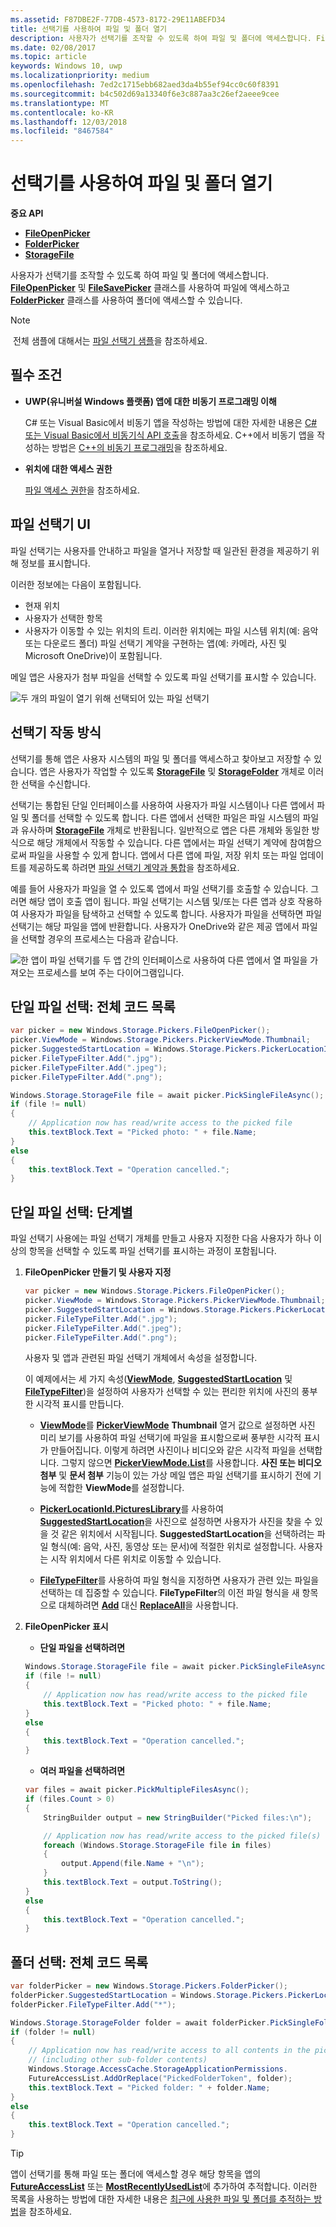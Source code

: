 ```yaml
---
ms.assetid: F87DBE2F-77DB-4573-8172-29E11ABEFD34
title: 선택기를 사용하여 파일 및 폴더 열기
description: 사용자가 선택기를 조작할 수 있도록 하여 파일 및 폴더에 액세스합니다. FileOpenPicker 및 FileSavePicker 클래스를 사용하여 파일에 액세스하고 FolderPicker 클래스를 사용하여 폴더에 액세스할 수 있습니다.
ms.date: 02/08/2017
ms.topic: article
keywords: Windows 10, uwp
ms.localizationpriority: medium
ms.openlocfilehash: 7ed2c1715ebb682aed3da4b55ef94cc0c60f8391
ms.sourcegitcommit: b4c502d69a13340f6e3c887aa3c26ef2aeee9cee
ms.translationtype: MT
ms.contentlocale: ko-KR
ms.lasthandoff: 12/03/2018
ms.locfileid: "8467584"
---
```

# <a name="open-files-and-folders-with-a-picker"></a>선택기를 사용하여 파일 및 폴더 열기

**중요 API**

-   [**FileOpenPicker**](https://msdn.microsoft.com/library/windows/apps/br207847)
-   [**FolderPicker**](https://msdn.microsoft.com/library/windows/apps/br207881)
-   [**StorageFile**](https://msdn.microsoft.com/library/windows/apps/br227171)

사용자가 선택기를 조작할 수 있도록 하여 파일 및 폴더에 액세스합니다. [**FileOpenPicker**](https://msdn.microsoft.com/library/windows/apps/br207847) 및 [**FileSavePicker**](https://msdn.microsoft.com/library/windows/apps/br207871) 클래스를 사용하여 파일에 액세스하고 [**FolderPicker**](https://msdn.microsoft.com/library/windows/apps/br207881) 클래스를 사용하여 폴더에 액세스할 수 있습니다.

> [!NOTE]
> 전체 샘플에 대해서는 [파일 선택기 샘플](http://go.microsoft.com/fwlink/p/?linkid=619994)을 참조하세요.

## <a name="prerequisites"></a>필수 조건


-   **UWP(유니버설 Windows 플랫폼) 앱에 대한 비동기 프로그래밍 이해**

    C# 또는 Visual Basic에서 비동기 앱을 작성하는 방법에 대한 자세한 내용은 [C# 또는 Visual Basic에서 비동기식 API 호출](https://msdn.microsoft.com/library/windows/apps/mt187337)을 참조하세요. C++에서 비동기 앱을 작성하는 방법은 [C++의 비동기 프로그래밍](https://msdn.microsoft.com/library/windows/apps/mt187334)을 참조하세요.

-   **위치에 대한 액세스 권한**

    [파일 액세스 권한](file-access-permissions.md)을 참조하세요.

## <a name="file-picker-ui"></a>파일 선택기 UI


파일 선택기는 사용자를 안내하고 파일을 열거나 저장할 때 일관된 환경을 제공하기 위해 정보를 표시합니다.

이러한 정보에는 다음이 포함됩니다.

-   현재 위치
-   사용자가 선택한 항목
-   사용자가 이동할 수 있는 위치의 트리. 이러한 위치에는 파일 시스템 위치(예: 음악 또는 다운로드 폴더) 파일 선택기 계약을 구현하는 앱(예: 카메라, 사진 및 Microsoft OneDrive)이 포함됩니다.

메일 앱은 사용자가 첨부 파일을 선택할 수 있도록 파일 선택기를 표시할 수 있습니다.

![두 개의 파일이 열기 위해 선택되어 있는 파일 선택기](images/picker-multifile-600px.png)

## <a name="how-pickers-work"></a>선택기 작동 방식


선택기를 통해 앱은 사용자 시스템의 파일 및 폴더를 액세스하고 찾아보고 저장할 수 있습니다. 앱은 사용자가 작업할 수 있도록 [**StorageFile**](https://msdn.microsoft.com/library/windows/apps/br227171) 및 [**StorageFolder**](https://msdn.microsoft.com/library/windows/apps/br227230) 개체로 이러한 선택을 수신합니다.

선택기는 통합된 단일 인터페이스를 사용하여 사용자가 파일 시스템이나 다른 앱에서 파일 및 폴더를 선택할 수 있도록 합니다. 다른 앱에서 선택한 파일은 파일 시스템의 파일과 유사하며 [**StorageFile**](https://msdn.microsoft.com/library/windows/apps/br227171) 개체로 반환됩니다. 일반적으로 앱은 다른 개체와 동일한 방식으로 해당 개체에서 작동할 수 있습니다. 다른 앱에서는 파일 선택기 계약에 참여함으로써 파일을 사용할 수 있게 합니다. 앱에서 다른 앱에 파일, 저장 위치 또는 파일 업데이트를 제공하도록 하려면 [파일 선택기 계약과 통합](https://msdn.microsoft.com/library/windows/apps/hh465192)을 참조하세요.

예를 들어 사용자가 파일을 열 수 있도록 앱에서 파일 선택기를 호출할 수 있습니다. 그러면 해당 앱이 호출 앱이 됩니다. 파일 선택기는 시스템 및/또는 다른 앱과 상호 작용하여 사용자가 파일을 탐색하고 선택할 수 있도록 합니다. 사용자가 파일을 선택하면 파일 선택기는 해당 파일을 앱에 반환합니다. 사용자가 OneDrive와 같은 제공 앱에서 파일을 선택할 경우의 프로세스는 다음과 같습니다.

![한 앱이 파일 선택기를 두 앱 간의 인터페이스로 사용하여 다른 앱에서 열 파일을 가져오는 프로세스를 보여 주는 다이어그램입니다.](images/app-to-app-diagram-600px.png)

## <a name="pick-a-single-file-complete-code-listing"></a>단일 파일 선택: 전체 코드 목록


```cs
var picker = new Windows.Storage.Pickers.FileOpenPicker();
picker.ViewMode = Windows.Storage.Pickers.PickerViewMode.Thumbnail;
picker.SuggestedStartLocation = Windows.Storage.Pickers.PickerLocationId.PicturesLibrary;
picker.FileTypeFilter.Add(".jpg");
picker.FileTypeFilter.Add(".jpeg");
picker.FileTypeFilter.Add(".png");

Windows.Storage.StorageFile file = await picker.PickSingleFileAsync();
if (file != null)
{
    // Application now has read/write access to the picked file
    this.textBlock.Text = "Picked photo: " + file.Name;
}
else
{
    this.textBlock.Text = "Operation cancelled.";
}
```

## <a name="pick-a-single-file-step-by-step"></a>단일 파일 선택: 단계별


파일 선택기 사용에는 파일 선택기 개체를 만들고 사용자 지정한 다음 사용자가 하나 이상의 항목을 선택할 수 있도록 파일 선택기를 표시하는 과정이 포함됩니다.

1.  **FileOpenPicker 만들기 및 사용자 지정**

    ```cs
    var picker = new Windows.Storage.Pickers.FileOpenPicker();
    picker.ViewMode = Windows.Storage.Pickers.PickerViewMode.Thumbnail;
    picker.SuggestedStartLocation = Windows.Storage.Pickers.PickerLocationId.PicturesLibrary;
    picker.FileTypeFilter.Add(".jpg");
    picker.FileTypeFilter.Add(".jpeg");
    picker.FileTypeFilter.Add(".png");
    ```
    사용자 및 앱과 관련된 파일 선택기 개체에서 속성을 설정합니다.

    이 예제에서는 세 가지 속성([**ViewMode**](https://msdn.microsoft.com/library/windows/apps/br207855), [**SuggestedStartLocation**](https://msdn.microsoft.com/library/windows/apps/br207854) 및 [**FileTypeFilter**](https://msdn.microsoft.com/library/windows/apps/br207850))을 설정하여 사용자가 선택할 수 있는 편리한 위치에 사진의 풍부한 시각적 표시를 만듭니다.

    -   [**ViewMode**](https://msdn.microsoft.com/library/windows/apps/br207855)를 [**PickerViewMode**](https://msdn.microsoft.com/library/windows/apps/xaml/windows.storage.pickers.pickerviewmode.aspx#thumbnail) **Thumbnail** 열거 값으로 설정하면 사진 미리 보기를 사용하여 파일 선택기에 파일을 표시함으로써 풍부한 시각적 표시가 만들어집니다. 이렇게 하려면 사진이나 비디오와 같은 시각적 파일을 선택합니다. 그렇지 않으면 [**PickerViewMode.List**](https://msdn.microsoft.com/library/windows/apps/xaml/windows.storage.pickers.pickerviewmode.aspx#list)를 사용합니다. **사진 또는 비디오 첨부** 및 **문서 첨부** 기능이 있는 가상 메일 앱은 파일 선택기를 표시하기 전에 기능에 적합한 **ViewMode**를 설정합니다.

    -   [**PickerLocationId.PicturesLibrary**](https://msdn.microsoft.com/library/windows/apps/br207854)를 사용하여 [**SuggestedStartLocation**](https://msdn.microsoft.com/library/windows/apps/br207890)을 사진으로 설정하면 사용자가 사진을 찾을 수 있을 것 같은 위치에서 시작됩니다. **SuggestedStartLocation**을 선택하려는 파일 형식(예: 음악, 사진, 동영상 또는 문서)에 적절한 위치로 설정합니다. 사용자는 시작 위치에서 다른 위치로 이동할 수 있습니다.

    -   [**FileTypeFilter**](https://msdn.microsoft.com/library/windows/apps/br207850)를 사용하여 파일 형식을 지정하면 사용자가 관련 있는 파일을 선택하는 데 집중할 수 있습니다. **FileTypeFilter**의 이전 파일 형식을 새 항목으로 대체하려면 [**Add**](https://msdn.microsoft.com/library/windows/apps/br207844) 대신 [**ReplaceAll**](https://msdn.microsoft.com/library/windows/apps/br207834)을 사용합니다.

2.  **FileOpenPicker 표시**

    - **단일 파일을 선택하려면**

    ```cs
    Windows.Storage.StorageFile file = await picker.PickSingleFileAsync();
    if (file != null)
    {
        // Application now has read/write access to the picked file
        this.textBlock.Text = "Picked photo: " + file.Name;
    }
    else
    {
        this.textBlock.Text = "Operation cancelled.";
    }
    ```

    - **여러 파일을 선택하려면**  

    ```cs
    var files = await picker.PickMultipleFilesAsync();
    if (files.Count > 0)
    {
        StringBuilder output = new StringBuilder("Picked files:\n");

        // Application now has read/write access to the picked file(s)
        foreach (Windows.Storage.StorageFile file in files)
        {
            output.Append(file.Name + "\n");
        }
        this.textBlock.Text = output.ToString();
    }
    else
    {
        this.textBlock.Text = "Operation cancelled.";
    }
    ```

## <a name="pick-a-folder-complete-code-listing"></a>폴더 선택: 전체 코드 목록


```cs
var folderPicker = new Windows.Storage.Pickers.FolderPicker();
folderPicker.SuggestedStartLocation = Windows.Storage.Pickers.PickerLocationId.Desktop;
folderPicker.FileTypeFilter.Add("*");

Windows.Storage.StorageFolder folder = await folderPicker.PickSingleFolderAsync();
if (folder != null)
{
    // Application now has read/write access to all contents in the picked folder
    // (including other sub-folder contents)
    Windows.Storage.AccessCache.StorageApplicationPermissions.
    FutureAccessList.AddOrReplace("PickedFolderToken", folder);
    this.textBlock.Text = "Picked folder: " + folder.Name;
}
else
{
    this.textBlock.Text = "Operation cancelled.";
}
```

> [!TIP]
> 앱이 선택기를 통해 파일 또는 폴더에 액세스할 경우 해당 항목을 앱의 [**FutureAccessList**](https://msdn.microsoft.com/library/windows/apps/br207457) 또는 [**MostRecentlyUsedList**](https://msdn.microsoft.com/library/windows/apps/br207458)에 추가하여 추적합니다. 이러한 목록을 사용하는 방법에 대한 자세한 내용은 [최근에 사용한 파일 및 폴더를 추적하는 방법](how-to-track-recently-used-files-and-folders.md)을 참조하세요.